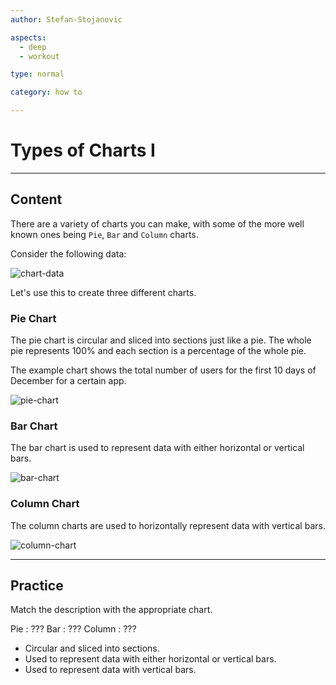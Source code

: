 ```yaml
---
author: Stefan-Stojanovic

aspects:
  - deep
  - workout

type: normal

category: how to

---
```


# Types of Charts I

---
## Content

There are a variety of charts you can make, with some of the more well known ones being `Pie`, `Bar` and `Column` charts.

Consider the following data:

![chart-data](https://img.enkipro.com/5fb6d6cec47fd3c56f26b1e8349d8a17.png)

Let's use this to create three different charts.

### Pie Chart

The pie chart is circular and sliced into sections just like a pie. The whole pie represents 100% and each section is a percentage of the whole pie.

The example chart shows the total number of users for the first 10 days of December for a certain app.

![pie-chart](https://img.enkipro.com/9b9faa9cfb972490ce6ade3a59dc235c.png)


### Bar Chart

The bar chart is used to represent data with either horizontal or vertical bars.

![bar-chart](https://img.enkipro.com/b549d8d08b4ab7f10b3946dc7f7f0729.png)


### Column Chart

The column charts are used to horizontally represent data with vertical bars.

![column-chart](https://img.enkipro.com/81d21f8992f86192897d3e6a646eac31.png)

---
## Practice

Match the description with the appropriate chart.

Pie : ???
Bar : ???
Column : ???

* Circular and sliced into sections.
* Used to represent data with either horizontal or vertical bars.
* Used to represent data with vertical bars.
